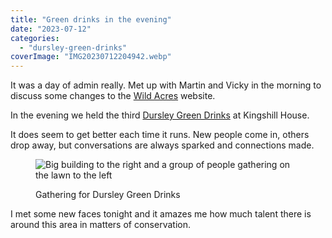 ```yaml
---
title: "Green drinks in the evening"
date: "2023-07-12"
categories: 
  - "dursley-green-drinks"
coverImage: "IMG20230712204942.webp"
---
```


It was a day of admin really. Met up with Martin and Vicky in the morning to discuss some changes to the [Wild Acres](https://wildacres.org.uk/) website.

In the evening we held the third [Dursley Green Drinks](https://www.facebook.com/dursleygreendrinks/) at Kingshill House.

It does seem to get better each time it runs. New people come in, others drop away, but conversations are always sparked and connections made.

<figure>

![Big building to the right and a group of people gathering on the lawn to the left](images/IMG20230712212931-1024x927.webp)

<figcaption>

Gathering for Dursley Green Drinks

</figcaption>

</figure>

I met some new faces tonight and it amazes me how much talent there is around this area in matters of conservation.

